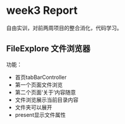 # week3 Report
自由实训，对前两周项目的整合消化，代码学习。

## FileExplore 文件浏览器
功能：
- 首页tabBarController
- 第一个页面文件浏览
- 第二个页面‘关于’内容随意
- 文件浏览展示当前目录内容
- 文件夹可以展开
- present显示文件属性

